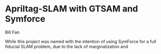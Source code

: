 # Apriltag-SLAM with GTSAM and Symforce
Bill Fan

While this project was named with the intention of using SymForce for a full fiducial SLAM problem, due to the lack of marginalization and 